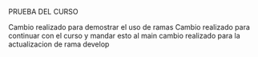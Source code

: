PRUEBA DEL CURSO

Cambio realizado para demostrar el uso de ramas 
Cambio realizado para continuar con el curso y mandar esto al main
cambio realizado para la actualizacion de rama develop

